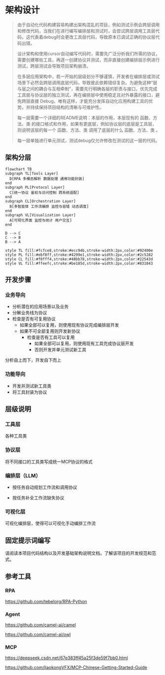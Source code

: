 # 架构设计

> 由于自动化代码构建容易构建出架构混乱的项目，例如测试示例会跨层调用和修改代码，当我们在进行编写编排层和测试时，会尝试跨层调用工具层代码，这代表着debug时会更改工具层代码，导致原本已调试正确的协议层代码出错。
>
> 设计架构和使用cursor自动编写代码时，需要先广泛分析我们所需的协议，需要创建哪些工具，再逐一创建协议并测试，而非直接创建编排层示例进行测试，跨层测试会导致项目架构崩溃。
>
> 在多层应用架构中，若一开始的层级划分不够谨慎，开发者在编排层或测试场景下必然会跨层调用底层代码，导致彼此依赖错综复杂。为避免这种“层与层之间的耦合与互相牵制”，需要先行明确各层的职责与接口，优先完成工具层与协议层的独立测试，再在编排层中使用稳定且对外暴露的接口，避免跨层直接 Debug。唯有这样，才能充分发挥自动化应用构建工具的优势，并持续保持项目结构的清晰与可维护性。
>
> 每一层需要一个详细的README说明：本层的作用，本层现有的 函数、方法、类 的接口格式和作用，如果有更底层，例如协议层的底层是工具层，则说明该层的每一个 函数、方法、类 调用了底层的什么 函数、方法、类 。
>
> 每一层单独进行单元测试，测试debug仅允许修改在测试的这一层的代码。

## 架构分层

```mermaid
flowchart TB
subgraph TL[Tools Layer]
  D[RPA 多模态解析 数据处理 通用功能封装]
end
subgraph PL[Protocol Layer]
  C[统一协议 鉴权与访问控制 跨系统适配]
end
subgraph CL[Orchestration Layer]
  B[多智能体 工作流编排 监控与容错 动态调度]
end
subgraph VL[Visualization Layer]
  A[可视化界面 监控与统计 用户交互]
end

D --> C
C --> B
B --> A

style TL fill:#fcfce8,stroke:#ecc94b,stroke-width:2px,color:#92400e
style PL fill:#ebf8ff,stroke:#4299e1,stroke-width:2px,color:#2c5282
style CL fill:#f0fff4,stroke:#48bb78,stroke-width:2px,color:#22543d
style VL fill:#ffeefc,stroke:#be185d,stroke-width:2px,color:#831843
```

## 开发步骤

### 业务导向

- 分析潜在的应用场景以及业务
- 分解业务线为协议
- 检查是否有可复用协议
  - 如果全部可以复用，则使用现有协议完成编排层开发
  - 如果不可全部复用则开发新协议
    - 检查是否有工具可以复用
      - 如果全部可以复用，则使用现有工具完成协议层开发
      - 否则开发并单元测试新工具

分析自上而下，开发自下而上

### 功能导向

- 开发并测试新工具类
- 将工具封装为协议



## 层级说明

### 工具层

各种工具类

### 协议层

将不同接口的工具类写成统一MCP协议的格式

### 编排层（LLM）

- 按任务自动规划工作流和调用协议

- 按任务补全工作流缺失协议

### 可视化层

可视化编排层，使得可以可视化手动编排工作流



## 固定提示词编写

请阅读本项目代码结构以及开发基础架构说明文档，了解该项目的开发规范和范式。



## 参考工具

### RPA

https://github.com/tebelorg/RPA-Python

### Agent

https://github.com/camel-ai/camel

https://github.com/camel-ai/owl

### MCP

https://deepseek.csdn.net/67e383ff45a25f3de59f7bb0.html

https://github.com/liaokongVFX/MCP-Chinese-Getting-Started-Guide
